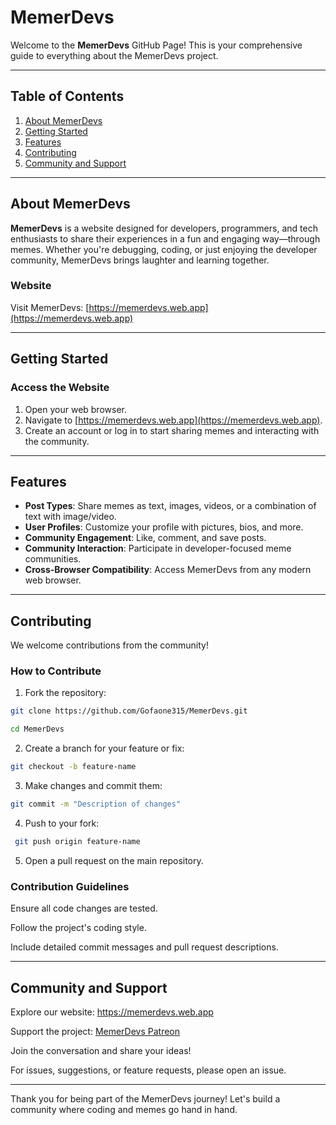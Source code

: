 # MemerDevs

Welcome to the **MemerDevs** GitHub Page! This is your comprehensive guide to everything about the MemerDevs project.  

---

## Table of Contents  
1. [About MemerDevs](#about-memerdevs)  
2. [Getting Started](#getting-started)  
3. [Features](#features)  
4. [Contributing](#contributing)  
5. [Community and Support](#community-and-support)  

---

## About MemerDevs  
**MemerDevs** is a website designed for developers, programmers, and tech enthusiasts to share their experiences in a fun and engaging way—through memes. Whether you're debugging, coding, or just enjoying the developer community, MemerDevs brings laughter and learning together.  

### Website  
Visit MemerDevs: [https://memerdevs.web.app](https://memerdevs.web.app)  

---

## Getting Started  
### Access the Website  
1. Open your web browser.  
2. Navigate to [https://memerdevs.web.app](https://memerdevs.web.app).  
3. Create an account or log in to start sharing memes and interacting with the community.  

---

## Features  
- **Post Types**: Share memes as text, images, videos, or a combination of text with image/video.  
- **User Profiles**: Customize your profile with pictures, bios, and more.  
- **Community Engagement**: Like, comment, and save posts.  
- **Community Interaction**: Participate in developer-focused meme communities.  
- **Cross-Browser Compatibility**: Access MemerDevs from any modern web browser.  

---

## Contributing  
We welcome contributions from the community!  

### How to Contribute  
1. Fork the repository:  
```bash
git clone https://github.com/Gofaone315/MemerDevs.git 
```

```bash
cd MemerDevs
```

2. Create a branch for your feature or fix:

```bash 
git checkout -b feature-name
```

3. Make changes and commit them:

```bash
git commit -m "Description of changes" 
```


4. Push to your fork:

```bash
 git push origin feature-name 
```


5. Open a pull request on the main repository.



### Contribution Guidelines

Ensure all code changes are tested.

Follow the project's coding style.

Include detailed commit messages and pull request descriptions.



---

## Community and Support

Explore our website: https://memerdevs.web.app

Support the project: [MemerDevs Patreon](https://patreon.com/MemerDevs)

Join the conversation and share your ideas!


For issues, suggestions, or feature requests, please open an issue.


---

Thank you for being part of the MemerDevs journey! Let's build a community where coding and memes go hand in hand.

